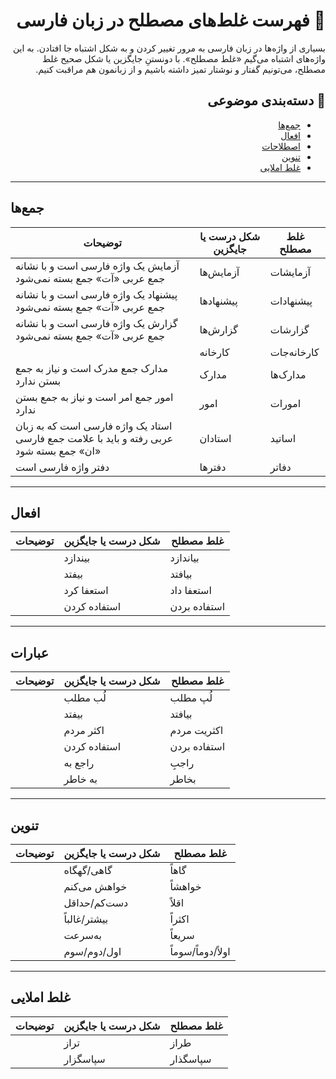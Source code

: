 <div dir="rtl">

# 📖   فهرست غلط‌های مصطلح در زبان فارسی


بسیاری از واژه‌ها در زبان فارسی به مرور تغییر کردن و به شکل اشتباه جا افتادن. به این واژه‌های اشتباه می‌گیم «غلط مصطلح». با دونستنِ جایگزین یا شکل صحیح غلط مصطلح، می‌تونیم گفتار و نوشتار تمیز داشته باشیم و از زبانمون هم مراقبت کنیم.
## 🔎  دسته‌بندی موضوعی

  - [جمع‌ها](#lock-Login)
  - [افعال](#lock-Login)
  - [اصطلاحات](#lock-Login)
  - [تنوین](#lock-Login)
  - [غلط املایی](#lock-Login)

<div dir="ltr">

***

##   جمع‌ها

| توضیحات  | شکل درست یا جایگزین | غلط مصطلح |  
| ------------- | ------------- | -------------|
| آزمایش یک واژه فارسی است و با نشانه جمع عربی «آت» جمع بسته نمی‌شود  | آزمایش‌ها | آزمایشات |  
|  پیشنهاد یک واژه فارسی است و با نشانه جمع عربی «آت» جمع بسته نمی‌شود| پیشنهادها  | پیشنهادات |
|  گزارش یک واژه فارسی است و با نشانه جمع عربی «آت» جمع بسته نمی‌شود| گزارش‌ها  | گزارشات |
| | کارخانه‌‌ | کارخانه‌‌جات |
| مدارک‌ جمع مدرک است و نیاز به جمع‌ بستن ندارد | مدارک | مدارک‌ها |
|امور جمع امر است و نیاز به جمع بستن ندارد | امور | امورات 
|استاد یک واژه فارسی است که به زبان عربی رفته و باید با علامت جمع فارسی «ان» جمع بسته شود | استادان | اساتید
| دفتر واژه فارسی است| دفتر‌ها | دفاتر

<div dir="ltr">

***

##    افعال

| توضیحات  | شکل درست یا جایگزین | غلط مصطلح |  
| ------------- | ------------- | -------------| 
|  | بیندازد | بیاندازد |
|  | بیفتد | بیافتد |
|  | استعفا کرد | استعفا داد |
|  | استفاده کردن | استفاده بردن |

<div dir="ltr">

***

##    عبارات


| توضیحات  | شکل درست یا جایگزین | غلط مصطلح |  
| ------------- | ------------- | -------------| 
|  | لُب مطلب | لُپ مطلب |
|  | بیفتد | بیافتد |
|  | اکثر مردم | اکثریت مردم |
|  | استفاده کردن | استفاده بردن |
|  | راجع به | راجبِ |
|  | به خاطر | بخاطر |


<div dir="ltr">

***

##     تنوین


| توضیحات  | شکل درست یا جایگزین | غلط مصطلح |  
| ------------- | ------------- | -------------| 
|  | گاهی/گهگاه | گاهاً |
|  | خواهش می‌‌کنم | خواهشاً |
|  | دست‌کم/حداقل | اقلاً |
|  | بیشتر/غالباً | اکثراً |
|  | به‌سرعت | سریعاً |
|  | اول/دوم/سوم | اولاً/دوماً/سوماً | 
<div dir="ltr">

***


  ## غلط املایی



| توضیحات  | شکل درست یا جایگزین | غلط مصطلح |  
| ------------- | ------------- | -------------| 
|  | تراز | طراز |
|  | سپاسگزار | سپاسگذار | 
<div dir="ltr">
